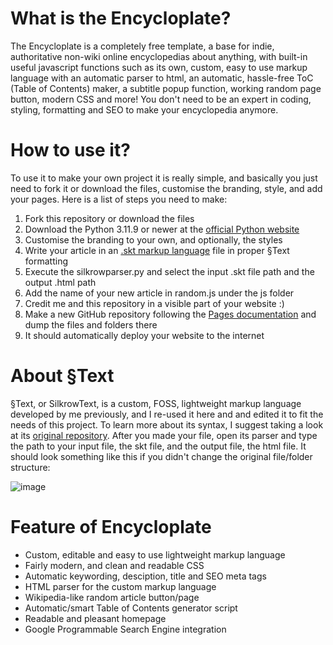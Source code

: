 # What is the Encycloplate?
The Encycloplate is a completely free template, a base for indie, authoritative non-wiki online encyclopedias about anything, with built-in useful javascript functions such as its own, custom, easy to use markup language with an automatic parser to html, an automatic, hassle-free ToC (Table of Contents) maker, a subtitle popup function, working random page button, modern CSS and more! You don't need to be an expert in coding, styling, formatting and SEO to make your encyclopedia anymore.

# How to use it?
To use it to make your own project it is really simple, and basically you just need to fork it or download the files, customise the branding, style, and add your pages. Here is a list of steps you need to make:

1. Fork this repository or download the files
2. Download the Python 3.11.9 or newer at the [official Python website](https://www.python.org/downloads/)
3. Customise the branding to your own, and optionally, the styles
4. Write your article in an [.skt markup language](#silkrow) file in proper §Text formatting
5. Execute the silkrowparser.py and select the input .skt file path and the output .html path
6. Add the name of your new article in random.js under the js folder
7. Credit me and this repository in a visible part of your website :)
8. Make a new GitHub repository following the [Pages documentation](https://pages.github.com/) and dump the files and folders there
9. It should automatically deploy your website to the internet

<a name="silkrow"></a>

# About §Text
§Text, or SilkrowText, is a custom, FOSS, lightweight markup language developed by me previously, and I re-used it here and and edited it to fit the needs of this project. To learn more about its syntax, I suggest taking a look at its [original repository](https://github.com/Pyrbor/SilkrowText). After you made your file, open its parser and type the path to your input file, the skt file, and the output file, the html file. It should look something like this if you didn't change the original file/folder structure:

![image](https://github.com/Encycloplate/encycloplate.github.io/assets/111013695/06c71998-457c-4dd9-a5b3-f84653c09fe3)

# Feature of Encycloplate

- Custom, editable and easy to use lightweight markup language
- Fairly modern, and clean and readable CSS
- Automatic keywording, desciption, title and SEO meta tags
- HTML parser for the custom markup language
- Wikipedia-like random article button/page
- Automatic/smart Table of Contents generator script
- Readable and pleasant homepage
- Google Programmable Search Engine integration
